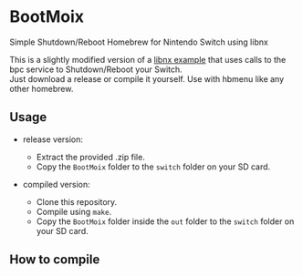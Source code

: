 # BootMoix

Simple Shutdown/Reboot Homebrew for Nintendo Switch using libnx  
  
This is a slightly modified version of a [libnx example](https://github.com/switchbrew/switch-examples) that uses calls to the bpc service to Shutdown/Reboot your Switch.  
Just download a release or compile it yourself. Use with hbmenu like any other homebrew.  
  
## Usage

+ release version: 
  + Extract the provided .zip file. 
  + Copy the `BootMoix` folder to the `switch` folder on your SD card. 
  
+ compiled version:
  + Clone this repository.
  + Compile using `make`.
  + Copy the `BootMoix` folder inside the `out` folder to the `switch` folder on your SD card.

## How to compile
